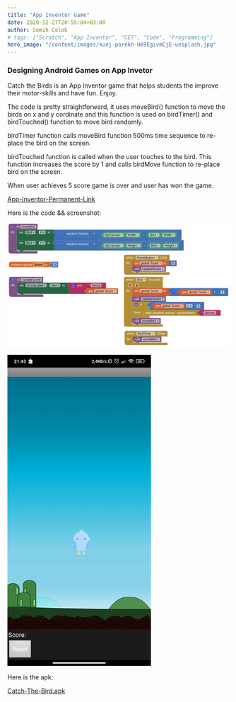 ```yaml
---
title: "App Inventor Game"
date: 2020-12-27T20:55:04+03:00
author: Semih Celek
# tags: ["Scratch", "App Inventor", "CET", "Code", "Programming"]
hero_image: "/content/images/kunj-parekh-H69EgivmCjE-unsplash.jpg"
---
```


### Designing Android Games on App Invetor

Catch the Birds is an App Inventor game that helps students the improve their motor-skills and have fun. Enjoy.

The code is pretty straightforward, it uses moveBird() function to move the birds on x and y cordinate and this function is used on birdTimer() and birdTouched() function to move bird randomly.

birdTimer function calls moveBird function 500ms time sequence to re-place the bird on the screen.

birdTouched function is called when the user touches to the bird. This function increases the score by 1 and calls birdMove function to re-place bird on the screen.

When user achieves 5 score game is over and user has won the game.

[App-Inventor-Permanent-Link](https://gallery.appinventor.mit.edu/?galleryid=0745e356-8df1-4ad2-ad5c-49f6f592055e)

Here is the code && screenshot:

![](/content/images/media/croppedCet.png)

![](/content/images/media/birdGame.jpg)

Here is the apk:

[Catch-The-Bird.apk](/content/images/media/CatchTheBird.apk)

